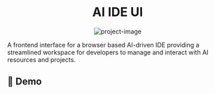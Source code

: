 <h1 align="center" id="title">AI IDE UI</h1>

<p align="center"><img src="https://socialify.git.ci/6NineLives/AI_IDE_UI/image?font=Inter&amp;language=1&amp;logo=https%3A%2F%2Fi.ibb.co%2Fx8CsgwBY%2FChuuniverse-White-Icon-PNG.png&amp;name=1&amp;owner=1&amp;pattern=Circuit+Board&amp;stargazers=1&amp;theme=Auto" alt="project-image"></p>

<p id="description">A frontend interface for a browser based AI-driven IDE providing a streamlined workspace for developers to manage and interact with AI resources and projects.</p>

<h2>🚀 Demo</h2>

